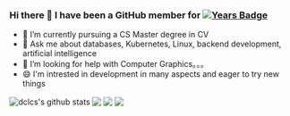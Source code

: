### Hi there 👋 I have been a GitHub member for [![Years Badge](https://badges.pufler.dev/years/dclcs)](https://badges.pufler.dev)

- 🔭 I’m currently pursuing a CS Master degree in CV
- 💬 Ask me about databases, Kubernetes, Linux, backend development, artificial intelligence
- 🤔 I’m looking for help with Computer Graphics。。。
- 😄 I'm intrested in development in many aspects and eager to try new things

<!--
**dclcs/dclcs** is a ✨ _special_ ✨ repository because its `README.md` (this file) appears on your GitHub profile.

Here are some ideas to get you started:
- 👯 I’m looking to collaborate on ...
- 🤔 I’m looking for help with ...
- 📫 How to reach me: ...
- 😄 Pronouns: ...
- ⚡ Fun fact: ...
-->

<img align="center" src="https://github-readme-stats.anuraghazra1.vercel.app/api?username=dclcs&show_icons=true&include_all_commits=true&theme=material-palenight" alt="dclcs's github stats" />

<img align="center" src="https://github-readme-stats.anuraghazra1.vercel.app/api/top-langs/?username=dclcs&layout=compact&theme=material-palenight" />

<img align="center" src="https://github-readme-stats.anuraghazra1.vercel.app/api/pin/?username=dclcs&repo=TechnicalRecords&theme=material-palenight" />

<img align="center" src="https://github-readme-stats.anuraghazra1.vercel.app/api/pin/?username=dclcs&repo=dclcs.github.io&theme=material-palenight" />
